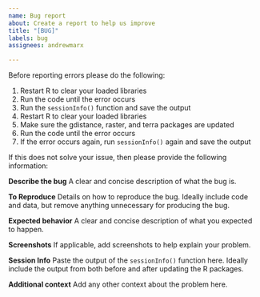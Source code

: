 ```yaml
---
name: Bug report
about: Create a report to help us improve
title: "[BUG]"
labels: bug
assignees: andrewmarx

---
```


Before reporting errors please do the following:
1. Restart R to clear your loaded libraries
1. Run the code until the error occurs
1. Run the `sessionInfo()` function and save the output
1. Restart R to clear your loaded libraries
1. Make sure the gdistance, raster, and terra packages are updated
1. Run the code until the error occurs
1. If the error occurs again, run `sessionInfo()` again and save the output

If this does not solve your issue, then please provide the following information:

**Describe the bug**
A clear and concise description of what the bug is.

**To Reproduce**
Details on how to reproduce the bug. Ideally include code and data, but remove anything unnecessary for producing the bug.

**Expected behavior**
A clear and concise description of what you expected to happen.

**Screenshots**
If applicable, add screenshots to help explain your problem.

**Session Info**
Paste the output of the `sessionInfo()` function here. Ideally include the output from both before and after updating the R packages.

**Additional context**
Add any other context about the problem here.
